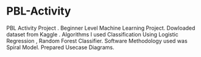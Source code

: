 # PBL-Activity
PBL Activity Project . Beginner Level Machine Learning Project.  Dowloaded dataset from Kaggle . Algorithms I used Classification Using Logistic Regression , Random Forest Classifier. Software Methodology used was Spiral Model. Prepared Usecase Diagrams.
